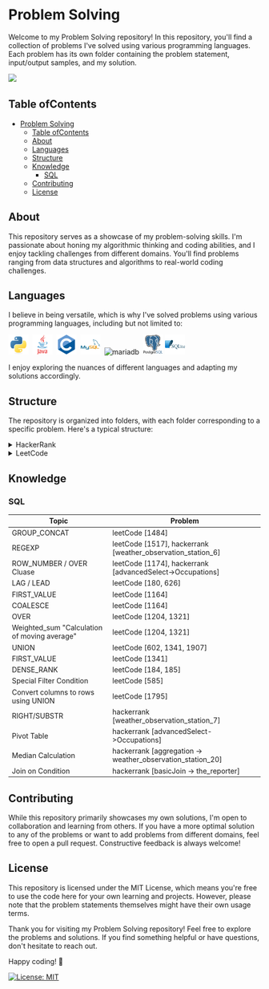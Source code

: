 # Problem Solving
Welcome to my Problem Solving repository! In this repository, you'll find a collection of problems I've solved using various programming languages. Each problem has its own folder containing the problem statement, input/output samples, and my solution.

<div id="header">
  <img src="https://media.giphy.com/media/ve43TyDQ3B4me7d22z/giphy.gif" width="300"/>
</div>

## Table ofContents
- [Problem Solving](#problem-solving)
  - [Table ofContents](#table-ofcontents)
  - [About](#about)
  - [Languages](#languages)
  - [Structure](#structure)
  - [Knowledge](#knowledge)
    - [SQL](#sql)
  - [Contributing](#contributing)
  - [License](#license)
  
## About
This repository serves as a showcase of my problem-solving skills. I'm passionate about honing my algorithmic thinking and coding abilities, and I enjoy tackling challenges from different domains. You'll find problems ranging from data structures and algorithms to real-world coding challenges.

## Languages
I believe in being versatile, which is why I've solved problems using various programming languages, including but not limited to:


<div>
  <a href="https://www.python.org/"> </a>
  <img src="https://github.com/devicons/devicon/blob/master/icons/python/python-original.svg" title="Python" alt="Python" width="40" height="40"/>&nbsp;
  <a href="https://www.java.com/en/"> </a>
  <img src="https://github.com/devicons/devicon/blob/master/icons/java/java-original-wordmark.svg" title="Java" alt="Java" width="40" height="40"/>&nbsp;
  <a href="https://en.wikipedia.org/wiki/C_(programming_language)"> </a>
  <img src="https://github.com/devicons/devicon/blob/master/icons/c/c-original.svg" title="c" alt="c" width="40" height="40"/>&nbsp;
  <a href="https://www.mysql.com/"></a>
  <img src="https://github.com/devicons/devicon/blob/master/icons/mysql/mysql-original-wordmark.svg" title="MySQL"  alt="MySQL" width="40" height="40"/>&nbsp;
  <a href="https://mariadb.org/"></a>
  <img src="https://seekvectorlogo.net/wp-content/uploads/2020/02/mariadb-vector-logo.png" title="mariadb"  alt="mariadb" width="40" height="40"/>&nbsp;
  <a href="https://www.postgresql.org/"></a>
  <img src="https://github.com/devicons/devicon/blob/master/icons/postgresql/postgresql-original-wordmark.svg" title="postgresql" **alt="postgresql" width="40" height="40"/>
  <a href="https://www.sqlite.org/index.html"></a>
  <img src="https://github.com/devicons/devicon/blob/master/icons/sqlite/sqlite-original-wordmark.svg" title="sqlite" **alt="sqlite" width="40" height="40"/>
</div>

I enjoy exploring the nuances of different languages and adapting my solutions accordingly.

## Structure
The repository is organized into folders, with each folder corresponding to a specific problem. Here's a typical structure:

<details>
  <summary>HackerRank</summary>

```bash
├── hackerRank
|   ├── algorithms
|   |   ├── warmup
|   |   |   ├── a_very_big_sum [Easy] [Python]
|   |   |   ├── compare_the_triplets [Easy] [Python]
|   |   |   ├── mini_max_sum [Easy] [Python]
|   |   |   ├── plus_minus [Easy] [Python]
|   |   |   ├── simple_array_sum [Easy] [Python]
|   |   |   ├── solve_me_first [Easy] [Python]
|   |   |   ├── staircase [Easy] [Python]
|   ├── SQL
|   |   ├── advancedSelect
|   |   |   ├── type_of_triangle [Easy] [SQL]
|   |   |   ├── the _pads [Medium] [SQL]
|   |   |   ├── occupations [Medium] [SQL]
|   |   |   ├── binary_tree_nodes [Medium] [SQL]
|   |   |   ├── new_companies [Medium] [SQL]
|   |   ├── aggregation
|   |   |   ├── average_population [Easy] [SQL]
|   |   |   ├── japan_population [Easy] [SQL]
|   |   |   ├── population_density_difference [Easy] [SQL]
|   |   |   ├── revising_aggregations_the_count_function [Easy] [SQL]
|   |   |   ├── revising_aggregations_the_sum_function [Easy] [SQL]
|   |   |   ├── revising_aggregation_averages [Easy] [SQL]
|   |   |   ├── the_blunder [Easy] [SQL]
|   |   |   ├── top_earners [Easy] [SQL]
|   |   |   ├── weather_observation_station_2 [Easy] [SQL]
|   |   |   ├── weather_observation_station_13 [Easy] [SQL]
|   |   |   ├── weather_observation_station_14 [Easy] [SQL]
|   |   |   ├── weather_observation_station_15 [Easy] [SQL]
|   |   |   ├── weather_observation_station_16 [Easy] [SQL]
|   |   |   ├── weather_observation_station_17 [Easy] [SQL]
|   |   |   ├── weather_observation_station_18 [Medium] [SQL]
|   |   |   ├── weather_observation_station_19 [Medium] [SQL]
|   |   |   ├── weather_observation_station_20 [Medium] [SQL]
|   |   ├── basicJoin
|   |   |   ├── the_reporter [Medium] [SQL]
|   |   |   ├── top_competitors [Medium] [SQL]
|   |   ├── basicSelect
|   |   |   ├── employee_names [Easy] [SQL]
|   |   |   ├── employee_salaries [Easy] [SQL]
|   |   |   ├── higher_than_75_marks [Easy] [SQL]
|   |   |   ├── revising_the_select_query_i [Easy] [SQL]
|   |   |   ├── revising_the_select_query_ii [Easy] [SQL]
|   |   |   ├── select_all [Easy] [SQL]
|   |   |   ├── select_by_id [Easy] [SQL]
|   |   |   ├── japanese_cities_attributes [Easy] [SQL]
|   |   |   ├── japanese_cities_names [Easy] [SQL]
|   |   |   ├── weather_observation_station_1 [Easy] [SQL]
|   |   |   ├── weather_observation_station_3 [Easy] [SQL]
|   |   |   ├── weather_observation_station_4 [Easy] [SQL]
|   |   |   ├── weather_observation_station_5 [Easy] [SQL]
|   |   |   ├── weather_observation_station_6 [Easy] [SQL]
|   |   |   ├── weather_observation_station_7 [Easy] [SQL]
|   |   |   ├── weather_observation_station_8 [Easy] [SQL]
|   |   |   ├── weather_observation_station_9 [Easy] [SQL]
|   |   |   ├── weather_observation_station_10 [Easy] [SQL]
|   |   |   ├── weather_observation_station_11 [Easy] [SQL]
|   |   |   ├── weather_observation_station_12 [Easy] [SQL]
```
</details>

<details>
  <summary>LeetCode</summary>

```
├── leetCode
|   ├── p_0001_two_sum [Easy] [Python]
|   ├── p_0009_palindrome_number [Easy] [Python]
|   ├── p_0020_valid_parentheses [Easy] [Python, Java]
|   ├── p_0175_combine_two_tables [Easy] [SQL]
|   ├── p_0176_second_highest_salary [Medium] [SQL]
|   ├── p_0180_consecutive_numbers [Medium] [SQL]
|   ├── p_0181_employees_earning_more_than_their_managers [Easy] [SQL, Pandas]
|   ├── p_0182_duplicate_emails [Easy] [SQL, Pandas]
|   ├── p_0183_customers_who_never_order [Easy] [SQL, Pandas]
|   ├── p_0184_department_highest_salary [Medium] [SQL]
|   ├── p_0185_department_top_three_salaries [Hard] [SQL]
|   ├── p_0196_delete_duplicated_emails [Easy] [SQL, Pandas]
|   ├── p_0197_rising_temperature [Easy] [SQL]
|   ├── p_0511_game_play_analysis_i [Easy] [SQL, Pandas]
|   ├── p_0550_game_play_analysis_iv [Medium] [SQL]
|   ├── p_0570_managers_with_at_least_5_direct_reports [Medium] [SQL]
|   ├── p_0577_employee_bonus [Easy] [SQL]
|   ├── p_0584_find_customer_referee [Easy] [SQL]
|   ├── p_0585_investments_in_2016 [Medium] [SQL]
|   ├── p_0586_custoemr_placing_the_largest_number_of_orders [Easy] [SQL, Pandas]
|   ├── p_0595_big_countries [Easy] [SQL, Pandas]
|   ├── p_0596_classess_more_than_5_strudent [Easy] [SQL, Pandas]
|   ├── p_0602_friend_requests_ii_who_has_the_most_friends [Medium] [SQL]
|   ├── p_0607_sales_person [Easy] [SQL, Pandas]
|   ├── p_0610_triangle_judgement [Easy] [SQL]
|   ├── p_0619_biggest_single_number [Easy] [SQL, Pandas]
|   ├── p_0620_not_boring_movies [Easy] [SQL, Pandas]
|   ├── p_0627_swap_salary [Easy] [SQL]
|   ├── p_0626_exchange_seats [Medium] [SQL]
|   ├── p_1045_customers_who_bought_all_products [Medium] [SQL]
|   ├── p_1050_actors_and_directors _who_cooperated_at_least_three_times [Easy] [SQL, Pandas]
|   ├── p_1068_product_sales_analysis_i [Easy] [SQL, Pandas]
|   ├── p_1070_product_sales_analysis_iii [Medium] [SQL]
|   ├── p_1075_project_employees_i [Easy] [SQL]
|   ├── p_1084_sales_analysis_iii [Easy] [SQL, Pandas]
|   ├── p_1141_user_activity_for_the_past_30_days i [Easy] [SQL]
|   ├── p_1148_article_view_i [Easy] [SQL, Pandas]
|   ├── p_1164_product_price_at_a_given_date [Medium] [SQL]
|   ├── p_1173_immediate_food_delivery_i [Easy] [SQL]
|   ├── p_1174_immediate_food_delivery_ii [Medium] [SQL]
|   ├── p_1179_reformat_department_table [Easy] [SQL]
|   ├── p_1193_monthly_transaction_i [Medium] [SQL]
|   ├── p_1204_last_person_to_fit_in_the_bus [Medium] [SQL]
|   ├── p_1211_queries_quality_and_percentage [Easy] [SQL]
|   ├── p_1251_average_selling_price [Easy] [SQL]
|   ├── p_1280_students_and_examinations [Easy] [SQL, Pandas]
|   ├── p_1321_restaurant_growth [Medium] [SQL]
|   ├── p_1327_list_the_products_ordered_in_a_period [Easy] [SQL]
|   ├── p_1341_movie_rating [Medium] [SQL]
|   ├── p_1378_replace_employee_iD_with_the_unique_identifier [Easy] [SQL, Pandas]
|   ├── p_1407_top_travellers [Easy] [SQL]
|   ├── p_1484_group_sold_products_by_the_date [Easy] [SQL]
|   ├── p_1517_find_users_with_valid_e_mails [Easy] [SQL]
|   ├── p_1527_patients_with_a_condtion [Easy] [SQL]
|   ├── p_1581_customer_who_visited_but_did_not_make_any_transaction [Easy] [SQL]
|   ├── p_1587_bank_account_summary_ii [Easy] [SQL]
|   ├── p_1633_percentage_of_users_attended_a_contest [Easy] [SQL]
|   ├── p_1661_average_time_of_process_per_machine [Easy] [SQL]
|   ├── p_1667_fix_names_in_a_table [Easy] [SQL]
|   ├── p_1683_invalid_tweets [Easy] [SQL]
|   ├── p_1693_daily_leads_and_partners [Easy] [SQL]
|   ├── p_1729_find_followers_count [Easy] [SQL]
|   ├── p_1731_the_number_of_employees_which_report_to_each_employee [Easy] [SQL]
|   ├── p_1741_find_total_time_spent_by_each_employee [Easy] [SQL]
|   ├── p_1757_recyclable_and_low_fat_products [Easy] [SQL]
|   ├── p_1789_primary_department_for_each_employee [Easy] [SQL]
|   ├── p_1795_rearrance_products_table [Easy] [SQL]
|   ├── p_1873_calculate_special_bonus [Easy] [SQL]
|   ├── p_1890_the_latest_login_in_2020 [Easy] [SQL]
|   ├── p_1907_count_salary_categories [Medium] [SQL]
|   ├── p_1934_confirmation_rate [Medium] [SQL]
|   ├── p_1965_employees_with_missing_information [Easy] [SQL]
|   ├── p_1978_employees_whose_manager_left_the_company [Easy] [SQL]
|   ├── p_2082_the_number_of_rich_customers [Easy] [SQL]
|   ├── p_2356_number_of_unique_subjects_taught_by_each_teacher [Easy] [SQL]
|   ├── p_2877_create_a_dataframe_from_list [Easy] [Pandas]
|   ├── p_2878_get_the_size_of_dataframe [Easy] [Pandas]
|   ├── p_2879_display_the_first_three_rows [Easy] [Pandas]
|   ├── p_2880_select_data [Easy] [Pandas]
|   ├── p_2881_create_a_new_column [Easy] [Pandas]
|   ├── p_2882_drop_duplicate_rows [Easy] [Pandas]
└── ...
```
</details>

## Knowledge
### SQL
|Topic|Problem|
|--|--|
|GROUP_CONCAT | leetCode [1484]
|REGEXP | leetCode [1517], hackerrank [weather_observation_station_6]
|ROW_NUMBER / OVER Cluase| leetCode [1174], hackerrank [advancedSelect->Occupations]
|LAG / LEAD | leetCode [180, 626]
|FIRST_VALUE | leetCode [1164]
|COALESCE | leetCode [1164]
|OVER | leetCode [1204, 1321]
|Weighted_sum "Calculation of moving average" | leetCode [1204, 1321]
|UNION | leetCode [602, 1341, 1907]
|FIRST_VALUE| leetCode [1341]
|DENSE_RANK| leetCode [184, 185]
|Special Filter Condition| leetCode [585]
|Convert columns to rows using UNION| leetCode [1795]
|RIGHT/SUBSTR| hackerrank [weather_observation_station_7]
|Pivot Table| hackerrank [advancedSelect->Occupations]
|Median Calculation| hackerrank [aggregation -> weather_observation_station_20]
|Join on Condition| hackerrank [basicJoin -> the_reporter]

## Contributing
While this repository primarily showcases my own solutions, I'm open to collaboration and learning from others. If you have a more optimal solution to any of the problems or want to add problems from different domains, feel free to open a pull request. Constructive feedback is always welcome!

## License
This repository is licensed under the MIT License, which means you're free to use the code here for your own learning and projects. However, please note that the problem statements themselves might have their own usage terms.

Thank you for visiting my Problem Solving repository! Feel free to explore the problems and solutions. If you find something helpful or have questions, don't hesitate to reach out.

Happy coding! 🚀

[![License: MIT](https://img.shields.io/badge/License-MIT-blue.svg)](https://opensource.org/licenses/MIT)
